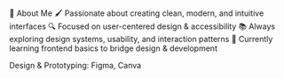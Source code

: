 🌟 About Me
🖌 Passionate about creating clean, modern, and intuitive interfaces
🔍 Focused on user-centered design & accessibility
📚 Always exploring design systems, usability, and interaction patterns
🚀 Currently learning frontend basics to bridge design & development

Design & Prototyping: Figma, Canva

